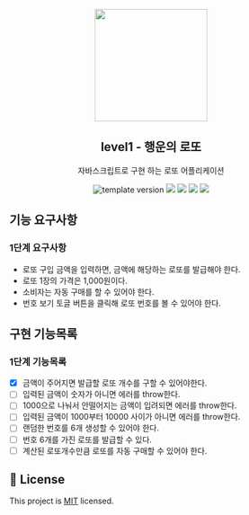<p align="middle" >
  <img width="200px;" src="./images/lotto_ball.png"/>
</p>
<h2 align="middle">level1 - 행운의 로또</h2>
<p align="middle">자바스크립트로 구현 하는 로또 어플리케이션</p>
<p align="middle">
  <img src="https://img.shields.io/badge/version-1.0.0-blue?style=flat-square" alt="template version"/>
  <img src="https://img.shields.io/badge/language-html-red.svg?style=flat-square"/>
  <img src="https://img.shields.io/badge/language-css-blue.svg?style=flat-square"/>
  <img src="https://img.shields.io/badge/language-js-yellow.svg?style=flat-square"/>
  <img src="https://img.shields.io/badge/license-MIT-brightgreen.svg?style=flat-square"/>
</p>

## 기능 요구사항

### 1단계 요구사항

- 로또 구입 금액을 입력하면, 금액에 해당하는 로또를 발급해야 한다.
- 로또 1장의 가격은 1,000원이다.
- 소비자는 자동 구매를 할 수 있어야 한다.
- 번호 보기 토글 버튼을 클릭해 로또 번호를 볼 수 있어야 한다.

## 구현 기능목록

### 1단계 기능목록

- [x] 금액이 주어지면 발급할 로또 개수를 구할 수 있어야한다.
- [ ] 입력된 금액이 숫자가 아니면 에러를 throw한다.
- [ ] 1000으로 나눠서 안떨어지는 금액이 입려되면 에러를 throw한다.
- [ ] 입력된 금액이 1000부터 10000 사이가 아니면 에러를 throw한다.
- [ ] 랜덤한 번호를 6개 생성할 수 있어야 한다.
- [ ] 번호 6개를 가진 로또를 발급할 수 있다.
- [ ] 계산된 로또개수만큼 로또를 자동 구매할 수 있어야 한다.

## 📝 License

This project is [MIT](https://github.com/woowacourse/javascript-lotto/blob/main/LICENSE) licensed.
